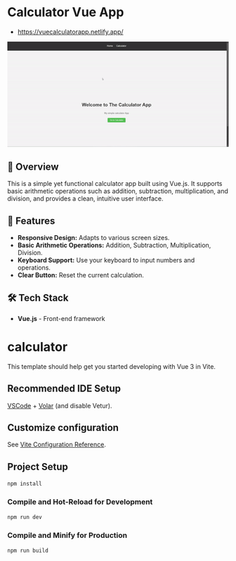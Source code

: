 # Calculator Vue App
- https://vuecalculatorapp.netlify.app/

![Calculator Screenshot](https://github.com/jojiShiotsuki/calculatorApp/blob/main/calc-clip-ezgif.com-video-to-gif-converter.gif)

## 🧮 Overview

This is a simple yet functional calculator app built using Vue.js. It supports basic arithmetic operations such as addition, subtraction, multiplication, and division, and provides a clean, intuitive user interface.

## 🚀 Features

- **Responsive Design:** Adapts to various screen sizes.
- **Basic Arithmetic Operations:** Addition, Subtraction, Multiplication, Division.
- **Keyboard Support:** Use your keyboard to input numbers and operations.
- **Clear Button:** Reset the current calculation.

## 🛠️ Tech Stack

- **Vue.js** - Front-end framework

# calculator

This template should help get you started developing with Vue 3 in Vite.

## Recommended IDE Setup

[VSCode](https://code.visualstudio.com/) + [Volar](https://marketplace.visualstudio.com/items?itemName=Vue.volar) (and disable Vetur).

## Customize configuration

See [Vite Configuration Reference](https://vitejs.dev/config/).

## Project Setup

```sh
npm install
```

### Compile and Hot-Reload for Development

```sh
npm run dev
```

### Compile and Minify for Production

```sh
npm run build
```
